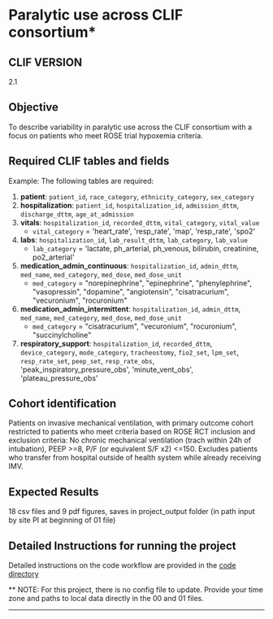 # Paralytic use across CLIF consortium*

## CLIF VERSION 

2.1

## Objective

To describe variability in paralytic use across the CLIF consortium with a focus on patients who meet ROSE trial hypoxemia criteria. 

## Required CLIF tables and fields

Example:
The following tables are required:
1. **patient**: `patient_id`, `race_category`, `ethnicity_category`, `sex_category`
2. **hospitalization**: `patient_id`, `hospitalization_id`, `admission_dttm`, `discharge_dttm`, `age_at_admission`
3. **vitals**: `hospitalization_id`, `recorded_dttm`, `vital_category`, `vital_value`
   - `vital_category` = 'heart_rate', 'resp_rate', 'map', 'resp_rate', 'spo2'
4. **labs**: `hospitalization_id`, `lab_result_dttm`, `lab_category`, `lab_value`
   - `lab_category` = 'lactate, ph_arterial, ph_venous, bilirubin, creatinine, po2_arterial'
5. **medication_admin_continuous**: `hospitalization_id`, `admin_dttm`, `med_name`, `med_category`, `med_dose`, `med_dose_unit`
   - `med_category` = "norepinephrine", "epinephrine", "phenylephrine", "vasopressin", "dopamine", "angiotensin", "cisatracurium", "vecuronium", "rocuronium"
6. **medication_admin_intermittent**: `hospitalization_id`, `admin_dttm`, `med_name`, `med_category`, `med_dose`, `med_dose_unit`
   - `med_category` = "cisatracurium", "vecuronium", "rocuronium", "succinylcholine"
7. **respiratory_support**: `hospitalization_id`, `recorded_dttm`, `device_category`, `mode_category`, `tracheostomy`, `fio2_set`, `lpm_set`, `resp_rate_set`, `peep_set`, `resp_rate_obs`, 'peak_inspiratory_pressure_obs', 'minute_vent_obs', 'plateau_pressure_obs'

## Cohort identification
Patients on invasive mechanical ventilation, with primary outcome cohort restricted to patients who meet criteria based on ROSE RCT inclusion and exclusion criteria: No chronic mechanical ventilation (trach within 24h of intubation), PEEP >=8, P/F (or equivalent S/F x2) <=150. Excludes patients who transfer from hospital outside of health system while already receiving IMV. 

## Expected Results
18 csv files and 9 pdf figures, saves in project_output folder (in path input by site PI at beginning of 01 file)

## Detailed Instructions for running the project

Detailed instructions on the code workflow are provided in the [code directory](code/README.md)

** NOTE: For this project, there is no config file to update. Provide your time zone and paths to local data directly in the 00 and 01 files. 

---


